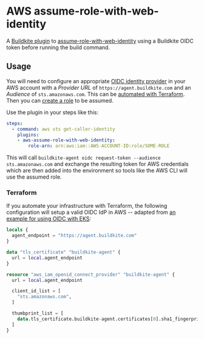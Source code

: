 # AWS assume-role-with-web-identity

A [Buildkite plugin](https://buildkite.com/docs/plugins) to [assume-role-with-web-identity](https://docs.aws.amazon.com/cli/latest/reference/sts/assume-role-with-web-identity.html) using a Buildkite OIDC token before running the build command.

## Usage

You will need to configure an appropriate [OIDC identity provider](https://docs.aws.amazon.com/IAM/latest/UserGuide/id_roles_providers_oidc.html) in your AWS account with a _Provider URL_ of `https://agent.buildkite.com` and an _Audience_ of `sts.amazonaws.com`. This can be [automated with Terraform](#terraform). Then you can [create a role](https://docs.aws.amazon.com/IAM/latest/UserGuide/id_roles_create_for-idp_oidc.html) to be assumed.

Use the plugin in your steps like this:

```yaml
steps:
  - command: aws sts get-caller-identity
    plugins:
    - aws-assume-role-with-web-identity:
        role-arn: arn:aws:iam::AWS-ACCOUNT-ID:role/SOME-ROLE
```

This will call `buildkite-agent oidc request-token --audience sts.amazonaws.com` and exchange the resulting token for AWS credentials which are then added into the environment so tools like the AWS CLI will use the assumed role.

### Terraform

If you automate your infrastructure with Terraform, the following configuration will setup a valid OIDC IdP in AWS -- adapted from [an example for using OIDC with EKS](https://registry.terraform.io/providers/hashicorp/aws/latest/docs/resources/eks_cluster.html#enabling-iam-roles-for-service-accounts):

```terraform
locals {
  agent_endpoint = "https://agent.buildkite.com"
}

data "tls_certificate" "buildkite-agent" {
  url = local.agent_endpoint
}

resource "aws_iam_openid_connect_provider" "buildkite-agent" {
  url = local.agent_endpoint

  client_id_list = [
    "sts.amazonaws.com",
  ]

  thumbprint_list = [
    data.tls_certificate.buildkite-agent.certificates[0].sha1_fingerprint,
  ]
}
```
